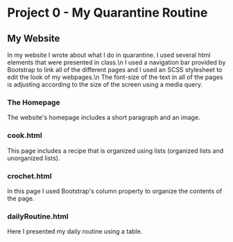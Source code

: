 # Project 0 - My Quarantine Routine

## My Website
In my website I wrote about what I do in quarantine. I used several html elements that were presented in class.\n
I used a navigation bar provided by Bootstrap to link all of the different pages and I used an SCSS stylesheet to edit the look of my webpages.\n
The font-size of the text in all of the pages is adjusting according to the size of the screen using a media query.

### The Homepage
The website's homepage includes a short paragraph and an image.

### cook.html
This page includes a recipe that is organized using lists (organized lists and unorganized lists).

### crochet.html
In this page I used Bootstrap's column property to organize the contents of the page.

### dailyRoutine.html
Here I presented my daily routine using a table.
